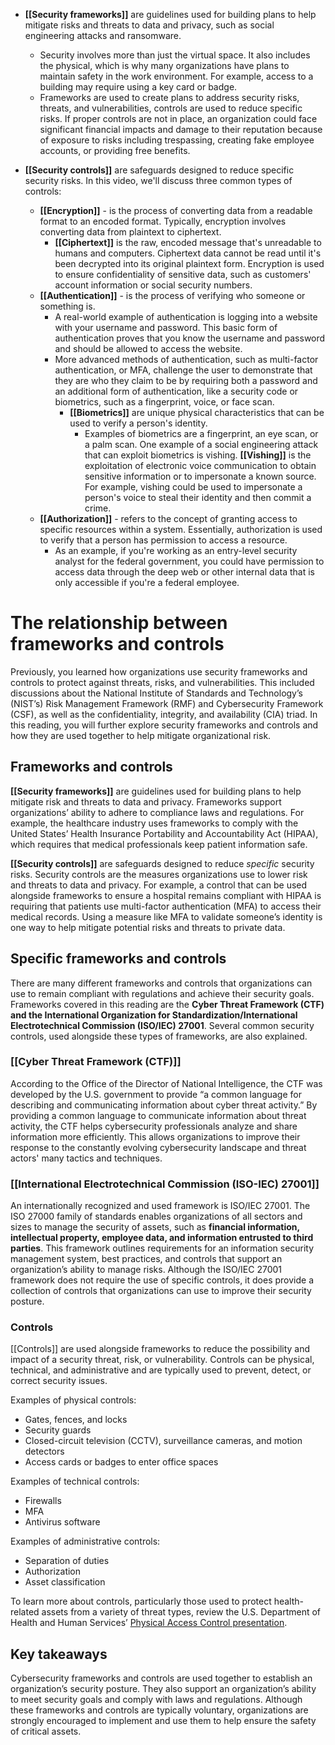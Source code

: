 - **[[Security frameworks]]** are guidelines used for building plans to help mitigate risks and threats to data and privacy, such as social engineering attacks and ransomware. 
	- Security involves more than just the virtual space. It also includes the physical, which is why many organizations have plans to maintain safety in the work environment. For example, access to a building may require using a key card or badge. 
	- Frameworks are used to create plans to address security risks, threats, and vulnerabilities, controls are used to reduce specific risks. If proper controls are not in place, an organization could face significant financial impacts and damage to their reputation because of exposure to risks including trespassing, creating fake employee accounts, or providing free benefits. 

- **[[Security controls]]** are safeguards designed to reduce specific security risks. In this video, we'll discuss three common types of controls: 
	- **[[Encryption]]** - is the process of converting data from a readable format to an encoded format. Typically, encryption involves converting data from plaintext to ciphertext. 
		- **[[Ciphertext]]** is the raw, encoded message that's unreadable to humans and computers. Ciphertext data cannot be read until it's been decrypted into its original plaintext form. Encryption is used to ensure confidentiality of sensitive data, such as customers' account information or social security numbers. 
	- **[[Authentication]]** - is the process of verifying who someone or something is. 
		- A real-world example of authentication is logging into a website with your username and password. This basic form of authentication proves that you know the username and password and should be allowed to access the website. 
		- More advanced methods of authentication, such as multi-factor authentication, or MFA, challenge the user to demonstrate that they are who they claim to be by requiring both a password and an additional form of authentication, like a security code or biometrics, such as a fingerprint, voice, or face scan. 
			- **[[Biometrics]]** are unique physical characteristics that can be used to verify a person's identity. 
				- Examples of biometrics are a fingerprint, an eye scan, or a palm scan. One example of a social engineering attack that can exploit biometrics is vishing. **[[Vishing]]** is the exploitation of electronic voice communication to obtain sensitive information or to impersonate a known source. For example, vishing could be used to impersonate a person's voice to steal their identity and then commit a crime. 
	- **[[Authorization]]** - refers to the concept of granting access to specific resources within a system. Essentially, authorization is used to verify that a person has permission to access a resource. 
		- As an example, if you're working as an entry-level security analyst for the federal government, you could have permission to access data through the deep web or other internal data that is only accessible if you're a federal employee. 

# The relationship between frameworks and controls

Previously, you learned how organizations use security frameworks and controls to protect against threats, risks, and vulnerabilities. This included discussions about the National Institute of Standards and Technology’s (NIST’s) Risk Management Framework (RMF) and Cybersecurity Framework (CSF), as well as the confidentiality, integrity, and availability (CIA) triad. In this reading, you will further explore security frameworks and controls and how they are used together to help mitigate organizational risk.

## Frameworks and controls

**[[Security frameworks]]** are guidelines used for building plans to help mitigate risk and threats to data and privacy. 
	Frameworks support organizations’ ability to adhere to compliance laws and regulations. 
		For example, the healthcare industry uses frameworks to comply with the United States’ Health Insurance Portability and Accountability Act (HIPAA), which requires that medical professionals keep patient information safe.

**[[Security controls]]** are safeguards designed to reduce _specific_ security risks. Security controls are the measures organizations use to lower risk and threats to data and privacy. 
	For example, a control that can be used alongside frameworks to ensure a hospital remains compliant with HIPAA is requiring that patients use multi-factor authentication (MFA) to access their medical records. Using a measure like MFA to validate someone’s identity is one way to help mitigate potential risks and threats to private data.

## Specific frameworks and controls

There are many different frameworks and controls that organizations can use to remain compliant with regulations and achieve their security goals. Frameworks covered in this reading are the **Cyber Threat Framework (CTF) and the International Organization for Standardization/International Electrotechnical Commission (ISO/IEC) 27001**. Several common security controls, used alongside these types of frameworks, are also explained. 

### **[[Cyber Threat Framework (CTF)]]**

According to the Office of the Director of National Intelligence, the CTF was developed by the U.S. government to provide “a common language for describing and communicating information about cyber threat activity.” By providing a common language to communicate information about threat activity, the CTF helps cybersecurity professionals analyze and share information more efficiently. This allows organizations to improve their response to the constantly evolving cybersecurity landscape and threat actors' many tactics and techniques.

### **[[International Electrotechnical Commission (ISO-IEC) 27001]]**

An internationally recognized and used framework is ISO/IEC 27001. The ISO 27000 family of standards enables organizations of all sectors and sizes to manage the security of assets, such as **financial information, intellectual property, employee data, and information entrusted to third parties**. This framework outlines requirements for an information security management system, best practices, and controls that support an organization’s ability to manage risks. Although the ISO/IEC 27001 framework does not require the use of specific controls, it does provide a collection of controls that organizations can use to improve their security posture.

### **Controls**

[[Controls]] are used alongside frameworks to reduce the possibility and impact of a security threat, risk, or vulnerability. Controls can be physical, technical, and administrative and are typically used to prevent, detect, or correct security issues.

Examples of physical controls:
- Gates, fences, and locks
- Security guards
- Closed-circuit television (CCTV), surveillance cameras, and motion detectors
- Access cards or badges to enter office spaces

Examples of technical controls:
- Firewalls
- MFA
- Antivirus software

Examples of administrative controls:
- Separation of duties
- Authorization
- Asset classification

To learn more about controls, particularly those used to protect health-related assets from a variety of threat types, review the U.S. Department of Health and Human Services’ [Physical Access Control presentation](https://www.hhs.gov/sites/default/files/physical-access-control.pdf). 

## Key takeaways

Cybersecurity frameworks and controls are used together to establish an organization’s security posture. They also support an organization’s ability to meet security goals and comply with laws and regulations. Although these frameworks and controls are typically voluntary, organizations are strongly encouraged to implement and use them to help ensure the safety of critical assets.
